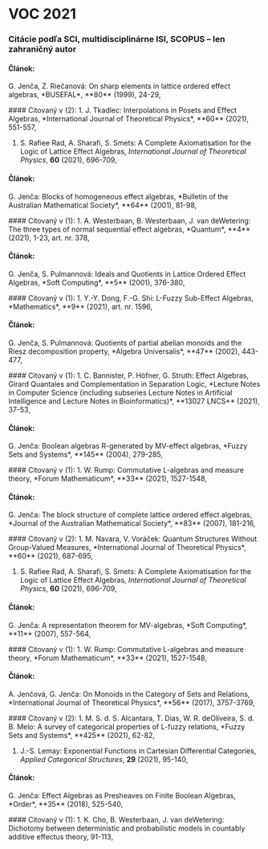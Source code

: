 # VOC 2021
### Citácie podľa SCI, multidisciplinárne ISI, SCOPUS – len zahraničný autor
#### Článok: 
<p>
G. Jenča, Z. Riečanová: On sharp elements in lattice ordered effect algebras,
  *BUSEFAL*,
**80**
(1999),
24-29,

<p>
#### Citovaný v (2):
 1. J. Tkadlec: Interpolations in Posets and Effect Algebras,
  *International Journal of Theoretical Physics*,
**60**
(2021),
551-557,

 1. S. Rafiee Rad, A. Sharafi, S. Smets: A Complete Axiomatisation for the Logic of Lattice Effect Algebras,
  *International Journal of Theoretical Physics*,
**60**
(2021),
696-709,

#### Článok: 
<p>
G. Jenča: Blocks of homogeneous effect algebras,
  *Bulletin of the Australian Mathematical Society*,
**64**
(2001),
81-98,

<p>
#### Citovaný v (1):
 1. A. Westerbaan, B. Westerbaan, J. van deWetering: The three types of normal sequential effect algebras,
  *Quantum*,
**4**
(2021),
1-23,
art. nr. 378,

#### Článok: 
<p>
G. Jenča, S. Pulmannová: Ideals and Quotients in Lattice Ordered Effect Algebras,
  *Soft Computing*,
**5**
(2001),
376-380,

<p>
#### Citovaný v (1):
 1. Y.-Y. Dong, F.-G. Shi: L-Fuzzy Sub-Effect Algebras,
  *Mathematics*,
**9**
(2021),
art. nr. 1596,

#### Článok: 
<p>
G. Jenča, S. Pulmannová: Quotients of partial abelian monoids and the Riesz decomposition property,
  *Algebra Universalis*,
**47**
(2002),
443-477,

<p>
#### Citovaný v (1):
 1. C. Bannister, P. Höfner, G. Struth: Effect Algebras, Girard Quantales and Complementation in Separation Logic,
  *Lecture Notes in Computer Science (including subseries Lecture Notes in Artificial Intelligence and Lecture Notes in Bioinformatics)*,
**13027 LNCS**
(2021),
37-53,

#### Článok: 
<p>
G. Jenča: Boolean algebras R-generated by MV-effect algebras,
  *Fuzzy Sets and Systems*,
**145**
(2004),
279-285,

<p>
#### Citovaný v (1):
 1. W. Rump: Commutative L-algebras and measure theory,
  *Forum Mathematicum*,
**33**
(2021),
1527-1548,

#### Článok: 
<p>
G. Jenča: The block structure of complete lattice ordered effect algebras,
  *Journal of the Australian Mathematical Society*,
**83**
(2007),
181-216,

<p>
#### Citovaný v (2):
 1. M. Navara, V. Voráček: Quantum Structures Without Group-Valued Measures,
  *International Journal of Theoretical Physics*,
**60**
(2021),
687-695,

 1. S. Rafiee Rad, A. Sharafi, S. Smets: A Complete Axiomatisation for the Logic of Lattice Effect Algebras,
  *International Journal of Theoretical Physics*,
**60**
(2021),
696-709,

#### Článok: 
<p>
G. Jenča: A representation theorem for MV-algebras,
  *Soft Computing*,
**11**
(2007),
557-564,

<p>
#### Citovaný v (1):
 1. W. Rump: Commutative L-algebras and measure theory,
  *Forum Mathematicum*,
**33**
(2021),
1527-1548,

#### Článok: 
<p>
A. Jenčová, G. Jenča: On Monoids in the Category of Sets and Relations,
  *International Journal of Theoretical Physics*,
**56**
(2017),
3757-3769,

<p>
#### Citovaný v (2):
 1. M. S. d. S. Alcantara, T. Dias, W. R. deOliveira, S. d. B. Melo: A survey of categorical properties of L-fuzzy relations,
  *Fuzzy Sets and Systems*,
**425**
(2021),
62-82,

 1. J.-S. Lemay: Exponential Functions in Cartesian Differential Categories,
  *Applied Categorical Structures*,
**29**
(2021),
95-140,

#### Článok: 
<p>
G. Jenča: Effect Algebras as Presheaves on Finite Boolean Algebras,
  *Order*,
**35**
(2018),
525-540,

<p>
#### Citovaný v (1):
 1. K. Cho, B. Westerbaan, J. van deWetering: Dichotomy between deterministic and probabilistic models in countably additive effectus theory,
91-113,

